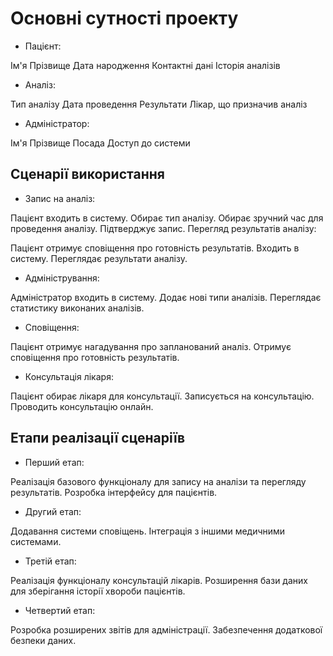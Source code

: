 # Основні сутності проекту

- Пацієнт:

Ім'я
Прізвище
Дата народження
Контактні дані
Історія аналізів

- Аналіз:

Тип аналізу
Дата проведення
Результати
Лікар, що призначив аналіз

- Адміністратор:

Ім'я
Прізвище
Посада
Доступ до системи

## Сценарії використання

- Запис на аналіз:

Пацієнт входить в систему.
Обирає тип аналізу.
Обирає зручний час для проведення аналізу.
Підтверджує запис.
Перегляд результатів аналізу:

Пацієнт отримує сповіщення про готовність результатів.
Входить в систему.
Переглядає результати аналізу.

- Адміністрування:

Адміністратор входить в систему.
Додає нові типи аналізів.
Переглядає статистику виконаних аналізів.

- Сповіщення:

Пацієнт отримує нагадування про запланований аналіз.
Отримує сповіщення про готовність результатів.

- Консультація лікаря:

Пацієнт обирає лікаря для консультації.
Записується на консультацію.
Проводить консультацію онлайн.

## Етапи реалізації сценаріїв

- Перший етап:

Реалізація базового функціоналу для запису на аналізи та перегляду результатів.
Розробка інтерфейсу для пацієнтів.

- Другий етап:

Додавання системи сповіщень.
Інтеграція з іншими медичними системами.

- Третій етап:

Реалізація функціоналу консультацій лікарів.
Розширення бази даних для зберігання історії хвороби пацієнтів.

- Четвертий етап:

Розробка розширених звітів для адміністрації.
Забезпечення додаткової безпеки даних.
